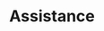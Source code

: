 ---
sidebar_position: 1
slug: /guides/assistance
title: 'Assistance'
sidebar: documentationSidebar
---
